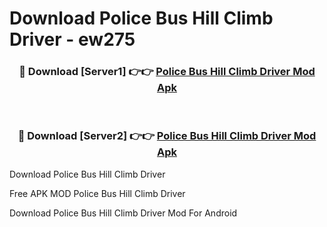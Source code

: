 # Download Police Bus Hill Climb Driver - ew275



<div align="center">
<h3>🔴 Download [Server1] 👉👉 <a href="https://momento.my/?title=Police_Bus_Hill_Climb_Driver">Police Bus Hill Climb Driver Mod Apk</a></h3><br>

<h3>🔴 Download [Server2] 👉👉 <a href="https://momento.my/?title=Police_Bus_Hill_Climb_Driver">Police Bus Hill Climb Driver Mod Apk</a></h3>
</div>



Download Police Bus Hill Climb Driver 

Free APK MOD Police Bus Hill Climb Driver 

Download Police Bus Hill Climb Driver Mod For Android
